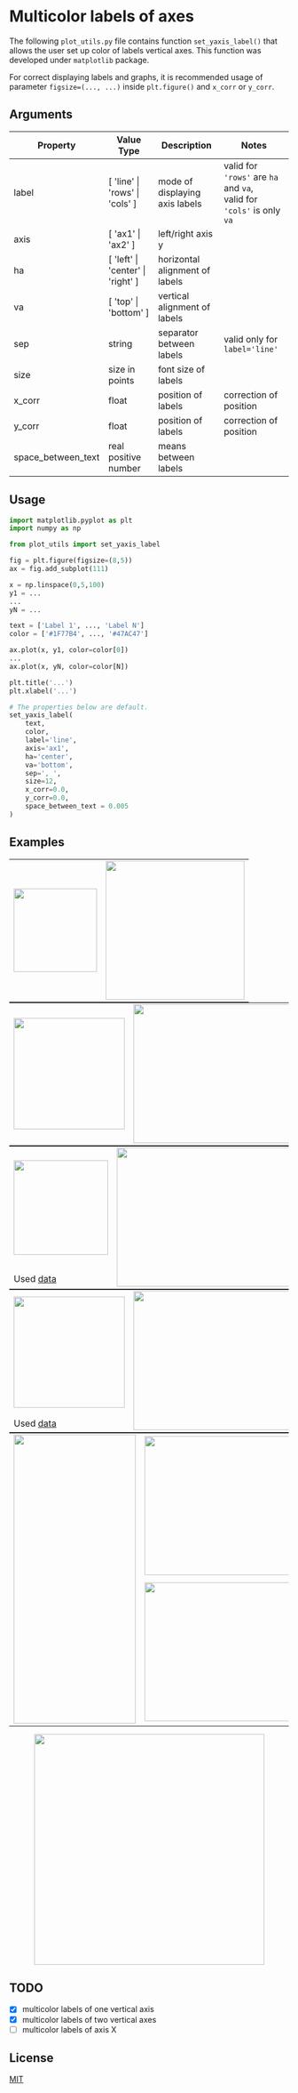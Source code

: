 # Multicolor labels of axes
The following `plot_utils.py` file contains function `set_yaxis_label()` that allows the user set up color of labels vertical axes.
This function was developed under `matplotlib` package.

For correct displaying labels and graphs, it is recommended usage of parameter `figsize=(..., ...)` inside `plt.figure()`
and `x_corr` or `y_corr`.

## Arguments
| Property | Value Type   | Description | Notes |
| ---------| -------------| ----------- | ----- |
| label    | [ 'line' \| 'rows' \| 'cols' ] | mode of displaying axis labels | valid for `'rows'` are `ha` and `va`,</br>valid for `'cols'` is only `va` |
| axis     | [ 'ax1' \| 'ax2' ] | left/right axis y |  |
| ha       | [ 'left' \| 'center' \| 'right' ] | horizontal alignment of labels |  |
| va       | [ 'top' \| 'bottom' ] | vertical alignment of labels |  |
| sep      | string | separator between labels | valid only for `label='line'` |
| size     | size in points | font size of labels |  |
| x_corr   | float | position of labels | correction of position |
| y_corr   | float | position of labels | correction of position |
| space_between_text  | real positive number | means between labels |  |

## Usage
```python
import matplotlib.pyplot as plt
import numpy as np

from plot_utils import set_yaxis_label

fig = plt.figure(figsize=(8,5))
ax = fig.add_subplot(111)

x = np.linspace(0,5,100)
y1 = ...
...
yN = ...

text = ['Label 1', ..., 'Label N']
color = ['#1F77B4', ..., '#47AC47']

ax.plot(x, y1, color=color[0])
...
ax.plot(x, yN, color=color[N])

plt.title('...')
plt.xlabel('...')

# The properties below are default.
set_yaxis_label(
    text,
    color,
    label='line',
    axis='ax1',
    ha='center',
    va='bottom',
    sep=', ',
    size=12,
    x_corr=0.0,
    y_corr=0.0,
    space_between_text = 0.005
)
```

## Examples
<div style="margin: 0px auto;">
	<table style="margin: 0px auto;">
		<tr valign="middle">
			<td align="center">
                <img src="e:\ondrej-tucek\work\python36\_toGit\matlibplot_axis_label\fig1a-code.png" height="150">
			</td>
			<td align="center">
                <img src="e:\ondrej-tucek\work\python36\_toGit\matlibplot_axis_label\fig1a.png" height="250">
			</td>
		</tr>
	</table>
	<table style="margin: 0px auto;">
		<tr valign="middle">
			<td align="center">
                <img src="e:\ondrej-tucek\work\python36\_toGit\matlibplot_axis_label\fig1b-code.png" height="200">
			</td>
			<td align="center">
                <img src="e:\ondrej-tucek\work\python36\_toGit\matlibplot_axis_label\fig1b.png" height="250" width="330">
			</td>
		</tr>
	</table>
	<table style="margin: 0px auto;">
		<tr valign="middle">
			<td align="center">
                <img src="e:\ondrej-tucek\work\python36\_toGit\matlibplot_axis_label\fig2a-code.png" height="170">
			</td>
			<td align="center" rowspan="2">
                <img src="e:\ondrej-tucek\work\python36\_toGit\matlibplot_axis_label\fig2a.png" height="250" width="330">
			</td>
		</tr>
        <tr>
            <td>
                Used <a href="https://lmfit.github.io/lmfit-py/model.html">data</a>
            </td>
        </tr>
	</table>
	<table style="margin: 0px auto;">
		<tr valign="middle">
			<td align="center">
                <img src="e:\ondrej-tucek\work\python36\_toGit\matlibplot_axis_label\fig2b-code.png" height="200">
			</td>
			<td align="center" rowspan="2">
                <img src="e:\ondrej-tucek\work\python36\_toGit\matlibplot_axis_label\fig2b.png" height="250" width="330">
			</td>
		</tr>
        <tr>
            <td>
                Used <a href="https://lmfit.github.io/lmfit-py/model.html">data</a>
            </td>
        </tr>
	</table>
	<table style="margin: 0px auto;">
		<tr valign="middle">
			<td align="center" rowspan="2">
                <img src="e:\ondrej-tucek\work\python36\_toGit\matlibplot_axis_label\fig3cd-code.png" height="520" width="220">
			</td>
			<td align="center">
                <img src="e:\ondrej-tucek\work\python36\_toGit\matlibplot_axis_label\fig3c.png" height="250" width="330">
			</td>
		</tr>
        <tr>
            <td>
                <img src="e:\ondrej-tucek\work\python36\_toGit\matlibplot_axis_label\fig3d.png" height="250" width="330">
            </td>
        </tr>
	</table>
</div>
<p align="center">
    <img src="e:\ondrej-tucek\work\python36\_toGit\matlibplot_axis_label\fig3a.png" height="415">
</p>

## TODO
- [x] multicolor labels of one vertical axis
- [x] multicolor labels of two vertical axes
- [ ] multicolor labels of axis X

## License
[MIT](https://github.com/ondrej-tucek/city-pollution/blob/master/LICENSE)

